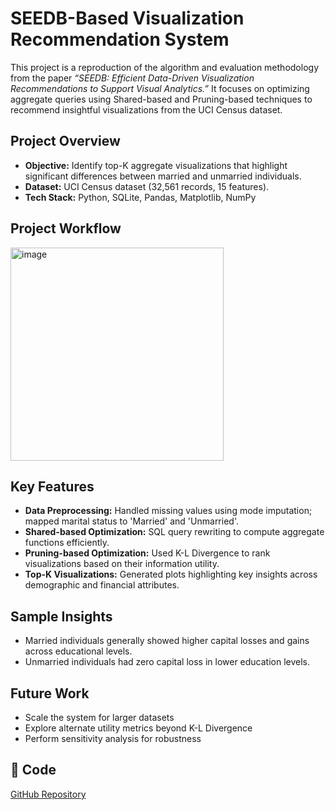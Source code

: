 # SEEDB-Based Visualization Recommendation System

This project is a reproduction of the algorithm and evaluation methodology from the paper *“SEEDB: Efficient Data-Driven Visualization Recommendations to Support Visual Analytics.”* It focuses on optimizing aggregate queries using Shared-based and Pruning-based techniques to recommend insightful visualizations from the UCI Census dataset.

## Project Overview
- **Objective:** Identify top-K aggregate visualizations that highlight significant differences between married and unmarried individuals.
- **Dataset:** UCI Census dataset (32,561 records, 15 features).
- **Tech Stack:** Python, SQLite, Pandas, Matplotlib, NumPy

## Project Workflow
<img width="341" alt="image" src="https://github.com/user-attachments/assets/a814c102-f52f-466b-9a4b-325150a0fdf1" />


## Key Features
- **Data Preprocessing:** Handled missing values using mode imputation; mapped marital status to 'Married' and 'Unmarried'.
- **Shared-based Optimization:** SQL query rewriting to compute aggregate functions efficiently.
- **Pruning-based Optimization:** Used K-L Divergence to rank visualizations based on their information utility.
- **Top-K Visualizations:** Generated plots highlighting key insights across demographic and financial attributes.

## Sample Insights
- Married individuals generally showed higher capital losses and gains across educational levels.
- Unmarried individuals had zero capital loss in lower education levels.

##  Future Work
- Scale the system for larger datasets
- Explore alternate utility metrics beyond K-L Divergence
- Perform sensitivity analysis for robustness

## 🔗 Code
[GitHub Repository]((https://github.com/Noshitha/SEEDDB_Visual_Recommendation_System.git))


